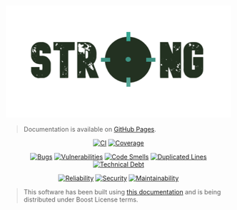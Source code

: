 <p align="center"><a href="https://strong.iantorres.cl" target="_blank"><img src="./logo.png" width="512" alt="Strong"></a></p>

> Documentation is available on [GitHub Pages](https://zen0x7.github.io/Strong).

<p align="center">
<a href="https://github.com/Zen0x7/Strong/actions/workflows/ci.yml"><img src="https://github.com/Zen0x7/Strong/actions/workflows/ci.yml/badge.svg" alt="CI"></a>
<a href="https://codecov.io/gh/Zen0x7/Strong"><img src="https://codecov.io/gh/Zen0x7/Strong/branch/master/graph/badge.svg?token=UDC2QDDVAJ" alt="Coverage"></a>
</p>

<p align="center">
<a href="https://sonarcloud.io/project/overview?id=Zen0x7_Strong"><img src="https://sonarcloud.io/api/project_badges/measure?project=Zen0x7_Strong&metric=bugs" alt="Bugs"></a>
<a href="https://sonarcloud.io/project/overview?id=Zen0x7_Strong"><img src="https://sonarcloud.io/api/project_badges/measure?project=Zen0x7_Strong&metric=vulnerabilities" alt="Vulnerabilities"></a>
<a href="https://sonarcloud.io/project/overview?id=Zen0x7_Strong"><img src="https://sonarcloud.io/api/project_badges/measure?project=Zen0x7_Strong&metric=code_smells" alt="Code Smells"></a>
<a href="https://sonarcloud.io/project/overview?id=Zen0x7_Strong"><img src="https://sonarcloud.io/api/project_badges/measure?project=Zen0x7_Strong&metric=duplicated_lines_density" alt="Duplicated Lines"></a>
<a href="https://sonarcloud.io/project/overview?id=Zen0x7_Strong"><img src="https://sonarcloud.io/api/project_badges/measure?project=Zen0x7_Strong&metric=sqale_index" alt="Technical Debt"></a>
</p>

<p align="center">
<a href="https://sonarcloud.io/project/overview?id=Zen0x7_Strong"><img src="https://sonarcloud.io/api/project_badges/measure?project=Zen0x7_Strong&metric=reliability_rating" alt="Reliability"></a>
<a href="https://sonarcloud.io/project/overview?id=Zen0x7_Strong"><img src="https://sonarcloud.io/api/project_badges/measure?project=Zen0x7_Strong&metric=security_rating" alt="Security"></a>
<a href="https://sonarcloud.io/project/overview?id=Zen0x7_Strong"><img src="https://sonarcloud.io/api/project_badges/measure?project=Zen0x7_Strong&metric=sqale_rating" alt="Maintainability"></a>
</p>

> This software has been built using [this documentation](https://laravel.com/docs/11.x/strings) and is being distributed under Boost License terms. 